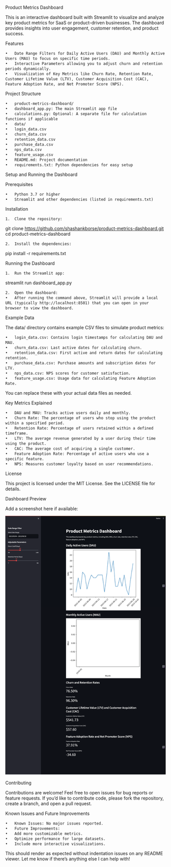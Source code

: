 Product Metrics Dashboard

This is an interactive dashboard built with Streamlit to visualize and analyze key product metrics for SaaS or product-driven businesses. The dashboard provides insights into user engagement, customer retention, and product success.

Features

	•	Date Range Filters for Daily Active Users (DAU) and Monthly Active Users (MAU) to focus on specific time periods.
	•	Interactive Parameters allowing you to adjust churn and retention periods dynamically.
	•	Visualization of Key Metrics like Churn Rate, Retention Rate, Customer Lifetime Value (LTV), Customer Acquisition Cost (CAC), Feature Adoption Rate, and Net Promoter Score (NPS).

Project Structure

	•	product-metrics-dashboard/
	•	dashboard_app.py: The main Streamlit app file
	•	calculations.py: Optional: A separate file for calculation functions if applicable
	•	data/
	•	login_data.csv
	•	churn_data.csv
	•	retention_data.csv
	•	purchase_data.csv
	•	nps_data.csv
	•	feature_usage.csv
	•	README.md: Project documentation
	•	requirements.txt: Python dependencies for easy setup

Setup and Running the Dashboard

Prerequisites

	•	Python 3.7 or higher
	•	Streamlit and other dependencies (listed in requirements.txt)

Installation

	1.	Clone the repository:

git clone https://github.com/shashankborse/product-metrics-dashboard.git
cd product-metrics-dashboard


	2.	Install the dependencies:

pip install -r requirements.txt



Running the Dashboard

	1.	Run the Streamlit app:

streamlit run dashboard_app.py


	2.	Open the dashboard:
	•	After running the command above, Streamlit will provide a local URL (typically http://localhost:8501) that you can open in your browser to view the dashboard.

Example Data

The data/ directory contains example CSV files to simulate product metrics:

	•	login_data.csv: Contains login timestamps for calculating DAU and MAU.
	•	churn_data.csv: Last active dates for calculating churn.
	•	retention_data.csv: First active and return dates for calculating retention.
	•	purchase_data.csv: Purchase amounts and subscription dates for LTV.
	•	nps_data.csv: NPS scores for customer satisfaction.
	•	feature_usage.csv: Usage data for calculating Feature Adoption Rate.

You can replace these with your actual data files as needed.

Key Metrics Explained

	•	DAU and MAU: Tracks active users daily and monthly.
	•	Churn Rate: The percentage of users who stop using the product within a specified period.
	•	Retention Rate: Percentage of users retained within a defined timeframe.
	•	LTV: The average revenue generated by a user during their time using the product.
	•	CAC: The average cost of acquiring a single customer.
	•	Feature Adoption Rate: Percentage of active users who use a specific feature.
	•	NPS: Measures customer loyalty based on user recommendations.

License

This project is licensed under the MIT License. See the LICENSE file for details.

Dashboard Preview

Add a screenshot here if available:

![Dashboard Screenshot](screenshot.png)

Contributing

Contributions are welcome! Feel free to open issues for bug reports or feature requests. If you’d like to contribute code, please fork the repository, create a branch, and open a pull request.

Known Issues and Future Improvements

	•	Known Issues: No major issues reported.
	•	Future Improvements:
	•	Add more customizable metrics.
	•	Optimize performance for large datasets.
	•	Include more interactive visualizations.

This should render as expected without indentation issues on any README viewer. Let me know if there’s anything else I can help with!
